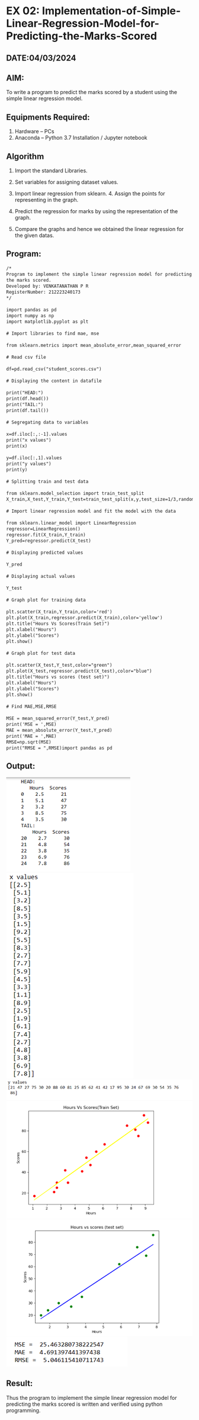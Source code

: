 # EX 02: Implementation-of-Simple-Linear-Regression-Model-for-Predicting-the-Marks-Scored

## DATE:04/03/2024

## AIM:
To write a program to predict the marks scored by a student using the simple linear regression model.

## Equipments Required:
1. Hardware – PCs
2. Anaconda – Python 3.7 Installation / Jupyter notebook

## Algorithm
1. Import the standard Libraries. 

2. Set variables for assigning dataset values. 
3. Import linear regression from sklearn. 4. Assign the points for representing in the graph. 
5. Predict the regression for marks by using the representation of the graph. 
6. Compare the graphs and hence we obtained the linear regression for the given datas.

## Program:
```
/*
Program to implement the simple linear regression model for predicting the marks scored.
Developed by: VENKATANATHAN P R
RegisterNumber: 212223240173
*/

import pandas as pd
import numpy as np
import matplotlib.pyplot as plt

# Import libraries to find mae, mse

from sklearn.metrics import mean_absolute_error,mean_squared_error

# Read csv file

df=pd.read_csv("student_scores.csv")

# Displaying the content in datafile

print("HEAD:")
print(df.head())
print("TAIL:")
print(df.tail())

# Segregating data to variables

x=df.iloc[:,:-1].values
print("x values")
print(x)

y=df.iloc[:,1].values
print("y values")
print(y)

# Splitting train and test data

from sklearn.model_selection import train_test_split
X_train,X_test,Y_train,Y_test=train_test_split(x,y,test_size=1/3,random_state=0)

# Import linear regression model and fit the model with the data

from sklearn.linear_model import LinearRegression
regressor=LinearRegression()
regressor.fit(X_train,Y_train)
Y_pred=regressor.predict(X_test)

# Displaying predicted values

Y_pred

# Displaying actual values

Y_test

# Graph plot for training data

plt.scatter(X_train,Y_train,color='red')
plt.plot(X_train,regressor.predict(X_train),color='yellow')
plt.title("Hours Vs Scores(Train Set)")
plt.xlabel("Hours")
plt.ylabel("Scores")
plt.show()

# Graph plot for test data

plt.scatter(X_test,Y_test,color="green")
plt.plot(X_test,regressor.predict(X_test),color="blue")
plt.title("Hours vs scores (test set)")
plt.xlabel("Hours")
plt.ylabel("Scores")
plt.show()

# Find MAE,MSE,RMSE

MSE = mean_squared_error(Y_test,Y_pred)
print('MSE = ',MSE)
MAE = mean_absolute_error(Y_test,Y_pred)
print('MAE = ',MAE)
RMSE=np.sqrt(MSE)
print("RMSE = ",RMSE)import pandas as pd

```

## Output:
![alt text](<Screenshot 2024-03-22 213038.png>)
![alt text](<Screenshot 2024-03-22 214525.png>)
![alt text](<Screenshot 2024-03-22 214531.png>) 
![alt text](<Screenshot 2024-03-22 213140.png>) ![alt text](<Screenshot 2024-03-22 213149.png>)
![alt text](<Screenshot 2024-03-22 213157.png>)


## Result:
Thus the program to implement the simple linear regression model for predicting the marks scored is written and verified using python programming.

